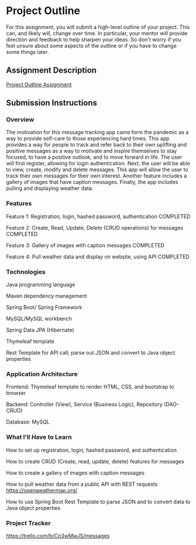 # Project Outline
For this assignment, you will submit a high-level outline of your project. This can, and likely will, change over time. In particular, your mentor will provide direction and feedback to help sharpen your ideas. So don't worry if you feel unsure about some aspects of the outline or if you have to change some things later.

## Assignment Description
[Project Outline Assignment](https://education.launchcode.org/liftoff/modules/assignments/project-outline)

## Submission Instructions

### Overview
The motivation for this message tracking app came form the pandemic as a way to provide self-care to those experiencing hard times. This app provides a way for people to track and refer back to their own uplifting and positive messages as a way to motivate and inspire themselves to stay focused, to have a positive outlook, and to move forward in life.  The user will first register, allowing for login authentication. Next, the user will be able to view, create, modify and delete messages.   This app will allow the user to track their own messages for their own interest.  Another feature includes a gallery of images that have caption messages.  Finally, the app includes pulling and displaying weather data.   

### Features
Feature 1: Registration, login, hashed password, authentication             COMPLETED

Feature 2: Create, Read, Update, Delete (CRUD operations) for messages      COMPLETED

Feature 3: Gallery of images with caption messages                          COMPLETED

Feature 4: Pull weather data and display on website, using API              COMPLETED

### Technologies
Java programming language

Maven dependency management

Spring Boot/ Spring Framework

MySQL/MySQL workbench

Spring Data JPA (Hibernate)

Thymeleaf template

Rest Template for API call; parse out JSON and convert to Java object properties

### Application Architecture

Frontend: Thymeleaf template to render HTML, CSS, and bootstrap to browser

Backend:  Controller (View), Service (Business Logic), Repository (DAO-CRUD)

Database: MySQL 

### What I'll Have to Learn

How to set up registration, login, hashed password, and authentication

How to create CRUD (Create, read, update, delete) features for messages

How to create a gallery of images with caption messages

How to pull weather data from a public API with REST requests   https://openweathermap.org/

How to use Spring Boot Rest Template to parse JSON and to convert data to Java object properties


### Project Tracker

https://trello.com/b/Cn3wMwJS/messages
